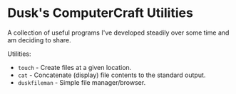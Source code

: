 # Dusk's ComputerCraft Utilities

A collection of useful programs I've developed steadily over some time and am deciding to share.

Utilities:

- ``touch`` - Create files at a given location.
- ``cat`` - Concatenate (display) file contents to the standard output.
- ``duskfileman`` - Simple file manager/browser.
